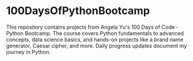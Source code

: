 # 100DaysOfPythonBootcamp
This repository contains projects from Angela Yu's 100 Days of Code - Python Bootcamp. The course covers Python fundamentals to advanced concepts, data science basics, and hands-on projects like a brand name generator, Caesar cipher, and more. Daily progress updates document my journey in Python.
